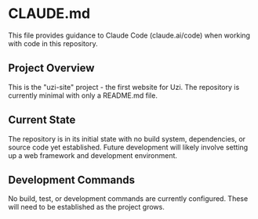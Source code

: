 # CLAUDE.md

This file provides guidance to Claude Code (claude.ai/code) when working with code in this repository.

## Project Overview

This is the "uzi-site" project - the first website for Uzi. The repository is currently minimal with only a README.md file.

## Current State

The repository is in its initial state with no build system, dependencies, or source code yet established. Future development will likely involve setting up a web framework and development environment.

## Development Commands

No build, test, or development commands are currently configured. These will need to be established as the project grows.
